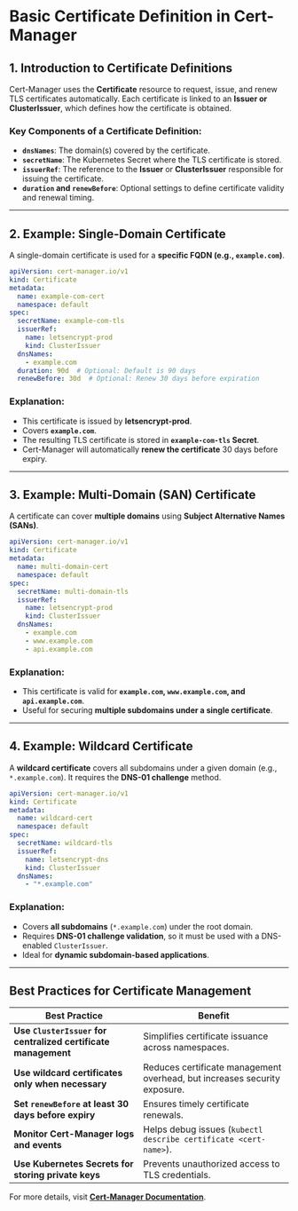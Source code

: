 # Basic Certificate Definition in Cert-Manager

## **1. Introduction to Certificate Definitions**
Cert-Manager uses the **Certificate** resource to request, issue, and renew TLS certificates automatically. Each certificate is linked to an **Issuer or ClusterIssuer**, which defines how the certificate is obtained.

### **Key Components of a Certificate Definition:**
- **`dnsNames`**: The domain(s) covered by the certificate.
- **`secretName`**: The Kubernetes Secret where the TLS certificate is stored.
- **`issuerRef`**: The reference to the **Issuer** or **ClusterIssuer** responsible for issuing the certificate.
- **`duration` and `renewBefore`**: Optional settings to define certificate validity and renewal timing.

---

## **2. Example: Single-Domain Certificate**
A single-domain certificate is used for a **specific FQDN (e.g., `example.com`)**.

```yaml
apiVersion: cert-manager.io/v1
kind: Certificate
metadata:
  name: example-com-cert
  namespace: default
spec:
  secretName: example-com-tls
  issuerRef:
    name: letsencrypt-prod
    kind: ClusterIssuer
  dnsNames:
    - example.com
  duration: 90d  # Optional: Default is 90 days
  renewBefore: 30d  # Optional: Renew 30 days before expiration
```
### **Explanation:**
- This certificate is issued by **letsencrypt-prod**.
- Covers **`example.com`**.
- The resulting TLS certificate is stored in **`example-com-tls` Secret**.
- Cert-Manager will automatically **renew the certificate** 30 days before expiry.

---

## **3. Example: Multi-Domain (SAN) Certificate**
A certificate can cover **multiple domains** using **Subject Alternative Names (SANs)**.

```yaml
apiVersion: cert-manager.io/v1
kind: Certificate
metadata:
  name: multi-domain-cert
  namespace: default
spec:
  secretName: multi-domain-tls
  issuerRef:
    name: letsencrypt-prod
    kind: ClusterIssuer
  dnsNames:
    - example.com
    - www.example.com
    - api.example.com
```
### **Explanation:**
- This certificate is valid for **`example.com`, `www.example.com`, and `api.example.com`**.
- Useful for securing **multiple subdomains under a single certificate**.

---

## **4. Example: Wildcard Certificate**
A **wildcard certificate** covers all subdomains under a given domain (e.g., `*.example.com`). It requires the **DNS-01 challenge** method.

```yaml
apiVersion: cert-manager.io/v1
kind: Certificate
metadata:
  name: wildcard-cert
  namespace: default
spec:
  secretName: wildcard-tls
  issuerRef:
    name: letsencrypt-dns
    kind: ClusterIssuer
  dnsNames:
    - "*.example.com"
```
### **Explanation:**
- Covers **all subdomains** (`*.example.com`) under the root domain.
- Requires **DNS-01 challenge validation**, so it must be used with a DNS-enabled `ClusterIssuer`.
- Ideal for **dynamic subdomain-based applications**.

---

## **Best Practices for Certificate Management**
| Best Practice | Benefit |
|--------------|---------|
| **Use `ClusterIssuer` for centralized certificate management** | Simplifies certificate issuance across namespaces. |
| **Use wildcard certificates only when necessary** | Reduces certificate management overhead, but increases security exposure. |
| **Set `renewBefore` at least 30 days before expiry** | Ensures timely certificate renewals. |
| **Monitor Cert-Manager logs and events** | Helps debug issues (`kubectl describe certificate <cert-name>`). |
| **Use Kubernetes Secrets for storing private keys** | Prevents unauthorized access to TLS credentials. |

For more details, visit **[Cert-Manager Documentation](https://cert-manager.io/docs/)**.
